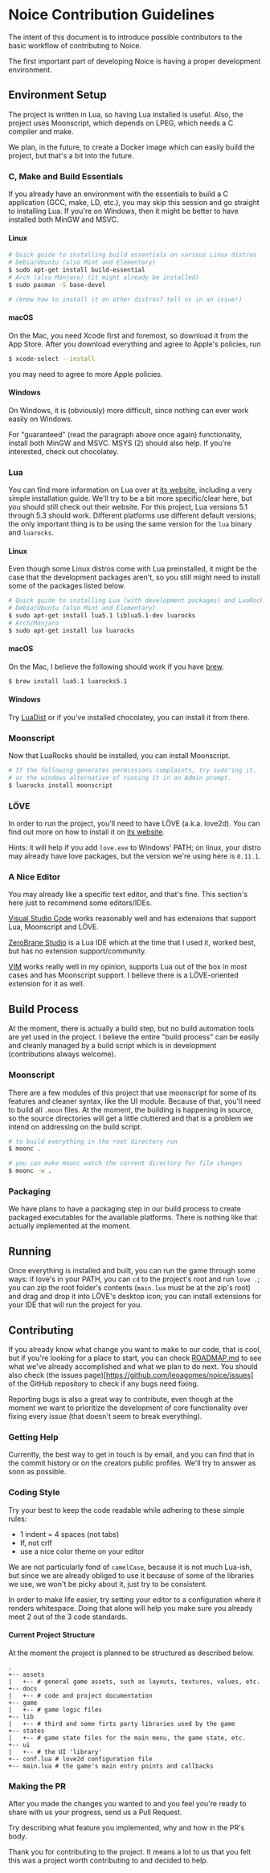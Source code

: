 # Noice Contribution Guidelines

The intent of this document is to introduce possible contributors to the basic
workflow of contributing to Noice.

The first important part of developing Noice is having a proper development
environment.

## Environment Setup

The project is written in Lua, so having Lua installed is useful. Also, the
project uses Moonscript, which depends on LPEG, which needs a C compiler and
make.

We plan, in the future, to create a Docker image which can easily build the
project, but that's a bit into the future.

### C, Make and Build Essentials

If you already have an environment with the essentials to build a C application
(GCC, make, LD, etc.), you may skip this session and go straight to installing
Lua. If you're on Windows, then it might be better to have installed both MinGW
and MSVC.

#### Linux

```bash
# Quick guide to installing build essentials on various Linux distros
# Debia/Ubuntu (also Mint and Elementary)
$ sudo apt-get install build-essential
# Arch (also Manjaro) (it might already be installed)
$ sudo pacman -S base-devel

# (know how to install it on other distros? tell us in an issue!)
```

#### macOS

On the Mac, you need Xcode first and foremost, so download it from the App
Store. After you download everything and agree to Apple's policies, run

```bash
$ xcode-select --install
```

you may need to agree to more Apple policies.

#### Windows

On Windows, it is (obviously) more difficult, since nothing can ever work easily
on Windows.

For "guaranteed" (read the paragraph above once again) functionality, install
both MinGW and MSVC. MSYS (2) should also help. If you're interested, check
out chocolatey.

### Lua

You can find more information on Lua over at
[its website](https://www.lua.org/start.html), including a very simple
installation guide. We'll try to be a bit more specific/clear here, but you
should still check out their website. For this project, Lua versions 5.1 through
5.3 should work. Different platforms use different default versions; the only
important thing is to be using the same version for the `lua` binary and
`luarocks`.

#### Linux

Even though some Linux distros come with Lua preinstalled, it might be the case
that the development packages aren't, so you still might need to install some
of the packages listed below.

```bash
# Quick guide to installing Lua (with development packages) and LuaRocks
# Debia/Ubuntu (also Mint and Elementary)
$ sudo apt-get install lua5.1 liblua5.1-dev luarocks
# Arch/Manjaro
$ sudo apt-get install lua luarocks
```

#### macOS

On the Mac, I believe the following should work if you have
[brew](https://brew.sh/).

```bash
$ brew install lua5.1 luarocks5.1
```

#### Windows

Try [LuaDist](http://luadist.org/) or if you've installed chocolatey, you can
install it from there.

### Moonscript

Now that LuaRocks should be installed, you can install Moonscript.

```bash
# If the following generates permissions complaints, try sudo'ing it.
# or the windows alternative of running it in an Admin prompt.
$ luarocks install moonscript
```

### LÖVE

In order to run the project, you'll need to have LÖVE (a.k.a. love2d). You can
find out more on how to install it on [its website](https://love2d.org/).

Hints: it will help if you add `love.exe` to Windows' PATH; on linux, your
distro may already have love packages, but the version we're using here is
`0.11.1`.

### A Nice Editor

You may already like a specific text editor, and that's fine. This section's
here just to recommend some editors/IDEs.

[Visual Studio Code](https://code.visualstudio.com/) works reasonably well and
has extensions that support Lua, Moonscript and LÖVE.

[ZeroBrane Studio](https://studio.zerobrane.com/) is a Lua IDE which at the time
that I used it, worked best, but has no extension support/community.

[VIM](https://www.vim.org/) works really well in my opinion, supports Lua out of
the box in most cases and has Moonscript support. I believe there is a
LÖVE-oriented extension for it as well.

## Build Process

At the moment, there is actually a build step, but no build automation tools are
yet used in the project. I believe the entire "build process" can be easily and
cleanly managed by a build script which is in development (contributions always
welcome).

### Moonscript

There are a few modules of this project that use moonscript for some of its
features and cleaner syntax, like the UI module. Because of that, you'll need to
build all `.moon` files. At the moment, the building is happening in source, so
the source directories will get a little cluttered and that is a problem we
intend on addressing on the build script.

```bash
# to build everything in the root directory run
$ moonc .

# you can make moonc watch the current directory for file changes
$ moonc -w .
```

### Packaging

We have plans to have a packaging step in our build process to create packaged
executables for the available platforms. There is nothing like that actually
implemented at the moment.

## Running

Once everything is installed and built, you can run the game through some ways:
if love's in your PATH, you can `cd` to the project's root and run `love .`;
you can zip the root folder's contents (`main.lua` must be at the zip's root)
and drag and drop it into LÖVE's desktop icon; you can install extensions for
your IDE that will run the project for you.

## Contributing

If you already know what change you want to make to our code, that is cool, but
if you're looking for a place to start, you can check [ROADMAP.md](ROADMAP.md)
to see what we've already accomplished and what we plan to do next. You should
also check (the issues page)[https://github.com/leoagomes/noice/issues] of the
GitHub repository to check if any bugs need fixing.

Reporting bugs is also a great way to contribute, even though at the moment we
want to prioritize the development of core functionality over fixing every issue
(that doesn't seem to break everything).

### Getting Help

Currently, the best way to get in touch is by email, and you can find that in
the commit history or on the creators public profiles. We'll try to answer as
soon as possible.

### Coding Style

Try your best to keep the code readable while adhering to these simple rules:

* 1 indent = 4 spaces (not tabs)
* lf, not crlf
* use a nice color theme on your editor

We are not particularly fond of `camelCase`, because it is not much Lua-ish, but
since we are already obliged to use it because of some of the libraries we use,
we won't be picky about it, just try to be consistent.

In order to make life easier, try setting your editor to a configuration where
it renders whitespace. Doing that alone will help you make sure you already meet
2 out of the 3 code standards.

#### Current Project Structure

At the moment the project is planned to be structured as described below.

```
.
+-- assets
|   +-- # general game assets, such as layouts, textures, values, etc.
+-- docs
|   +-- # code and project documentation
+-- game
|   +-- # game logic files
+-- lib
|   +-- # third and some firts party libraries used by the game
+-- states
|   +-- # game state files for the main menu, the game state, etc.
+-- ui
|   +-- # the UI 'library'
+-- conf.lua # love2d configuration file
+-- main.lua # the game's main entry points and callbacks
```

### Making the PR

After you made the changes you wanted to and you feel you're ready to share
with us your progress, send us a Pull Request.

Try describing what feature you implemented, why and how in the PR's body.

Thank you for contributing to the project. It means a lot to us that you felt
this was a project worth contributing to and decided to help.